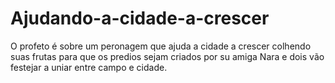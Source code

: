 # Ajudando-a-cidade-a-crescer
O profeto é sobre um peronagem que ajuda a cidade a crescer colhendo suas frutas para que os predios sejam criados por su amiga Nara e dois vão festejar a uniar entre campo e cidade.
